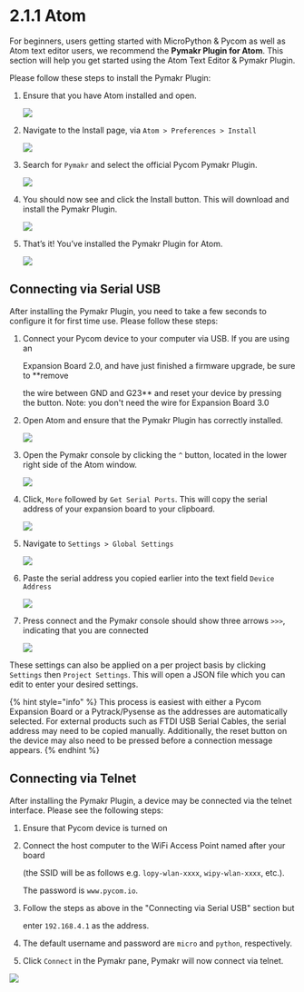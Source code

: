 # 2.1.1 Atom

For beginners, users getting started with MicroPython & Pycom as well as Atom text editor users, we recommend the **Pymakr Plugin for Atom**. This section will help you get started using the Atom Text Editor & Pymakr Plugin.

Please follow these steps to install the Pymakr Plugin:

1. Ensure that you have Atom installed and open.

   ![](../../.gitbook/assets/atom_setup_step_1.png)

2. Navigate to the Install page, via `Atom > Preferences > Install`

   ![](../../.gitbook/assets/atom_setup_step_2.png)

3. Search for `Pymakr` and select the official Pycom Pymakr Plugin.

   ![](../../.gitbook/assets/atom_setup_step_3.png)

4. You should now see and click the Install button. This will download and install the Pymakr Plugin.

   ![](../../.gitbook/assets/atom_setup_step_4.png)

5. That’s it! You’ve installed the Pymakr Plugin for Atom.

   ![](../../.gitbook/assets/atom_setup_step_5.png)

## Connecting via Serial USB

After installing the Pymakr Plugin, you need to take a few seconds to configure it for first time use. Please follow these steps:

1. Connect your Pycom device to your computer via USB. If you are using an

   Expansion Board 2.0, and have just finished a firmware upgrade, be sure to \*\*remove

   the wire between GND and G23\*\* and reset your device by pressing the button. Note: you don't need the wire for Expansion Board 3.0

2. Open Atom and ensure that the Pymakr Plugin has correctly installed.

   ![](../../.gitbook/assets/atom_config_step_2.png)

3. Open the Pymakr console by clicking the `^` button, located in the lower right side of the Atom window.

   ![](../../.gitbook/assets/atom_config_step_3.png)

4. Click, `More` followed by `Get Serial Ports`. This will copy the serial address of your expansion board to your clipboard.

   ![](../../.gitbook/assets/atom_config_step_4.png)

5. Navigate to `Settings > Global Settings`

   ![](../../.gitbook/assets/atom_config_step_5.png)

6. Paste the serial address you copied earlier into the text field `Device Address`

   ![](../../.gitbook/assets/atom_config_step_6.png)

7. Press connect and the Pymakr console should show three arrows `>>>`, indicating that you are connected

   ![](../../.gitbook/assets/atom_config_step_7.png)

These settings can also be applied on a per project basis by clicking `Settings` then `Project Settings`. This will open a JSON file which you can edit to enter your desired settings.

{% hint style="info" %}
This process is easiest with either a Pycom Expansion Board or a Pytrack/Pysense as the addresses are automatically selected. For external products such as FTDI USB Serial Cables, the serial address may need to be copied manually. Additionally, the reset button on the device may also need to be pressed before a connection message appears.
{% endhint %}

## Connecting via Telnet

After installing the Pymakr Plugin, a device may be connected via the telnet interface. Please see the following steps:

1. Ensure that Pycom device is turned on
2. Connect the host computer to the WiFi Access Point named after your board

   \(the SSID will be as follows e.g. `lopy-wlan-xxxx`, `wipy-wlan-xxxx`, etc.\).

   The password is `www.pycom.io`.

3. Follow the steps as above in the "Connecting via Serial USB" section but

   enter `192.168.4.1` as the address.

4. The default username and password are `micro` and `python`, respectively.
5. Click `Connect` in the Pymakr pane, Pymakr will now connect via telnet.

![](../../.gitbook/assets/pymakr-plugin-settings.png)

